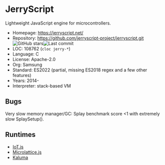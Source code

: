 # JerryScript

Lightweight JavaScript engine for microcontrollers.

* Homepage:    https://jerryscript.net/
* Repository:  https://github.com/jerryscript-project/jerryscript.git <img src="https://img.shields.io/github/stars/jerryscript-project/jerryscript?label=&style=flat-square" alt="GitHub stars" title="GitHub stars"><img src="https://img.shields.io/github/last-commit/jerryscript-project/jerryscript?label=&style=flat-square" alt="Last commit" title="Last commit">
* LOC:         108762 (`cloc jerry-*`)
* Language:    C
* License:     Apache-2.0
* Org:         Samsung
* Standard:    ES2022 (partial, missing ES2018 regex and a few other features)
* Years:       2014-
* Interpreter: stack-based VM

## Bugs

Very slow memory manager/GC: Splay benchmark score <1 with extremely slow SplaySetup().

## Runtimes

* [IoT.js](https://github.com/jerryscript-project/iotjs)
* [Microlattice.js](https://github.com/iamblue/microlattice)
* [Kaluma](https://github.com/kaluma-project/kaluma)
